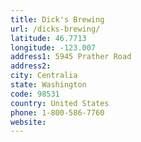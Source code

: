 ```yaml
---
title: Dick's Brewing
url: /dicks-brewing/
latitude: 46.7713
longitude: -123.007
address1: 5945 Prather Road
address2: 
city: Centralia
state: Washington
code: 98531
country: United States
phone: 1-800-586-7760
website: 
---
```



